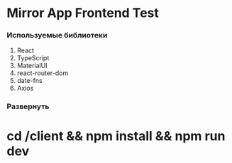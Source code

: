 # Mirror App Frontend Test

### Используемые библиотеки

1. React
2. TypeScript
3. MaterialUI
4. react-router-dom
5. date-fns
6. Axios

### Развернуть

# cd /client && npm install && npm run dev
